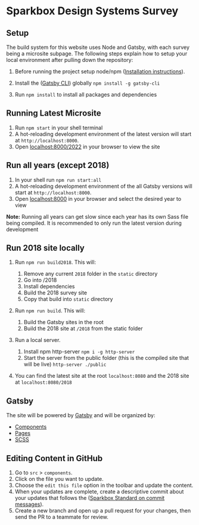 Sparkbox Design Systems Survey
==============================

## Setup

The build system for this website uses Node and Gatsby, with each survey being a microsite subpage. The following steps explain how to setup your local environment after pulling down the repository:

1. Before running the project setup node/npm ([Installation instructions](https://github.com/joyent/node/wiki/Installing-Node.js-via-package-manager)).

2. Install the ([Gatsby CLI](https://www.gatsbyjs.org/docs/quick-start#install-the-gatsby-cli)) globally `npm install -g gatsby-cli`

3. Run `npm install` to install all packages and dependencies

## Running Latest Microsite

1. Run `npm start` in your shell terminal
2. A hot-reloading development environment of the latest version will start at `http://localhost:8000`.
3. Open [localhost:8000/2022](http://localhost:8000/2022) in your browser to view the site

## Run all years (except 2018)
1. In your shell run `npm run start:all`
2. A hot-reloading development environment of the all Gatsby versions will start at `http://localhost:8000`.
3. Open [localhost:8000](http://localhost:8000) in your browser and select the desired year to view

**Note:** Running all years can get slow since each year has its own Sass file being compiled. It is recommended to only run the latest version during development

## Run 2018 site locally

1. Run `npm run build2018`. This will:
   1. Remove any current `2018` folder in the `static` directory
   2. Go into /2018
   3. Install dependencies
   4. Build the 2018 survey site
   5. Copy that build into `static` directory

2. Run `npm run build`. This will:
   1. Build the Gatsby sites in the root
   2. Build the 2018 site at `/2018` from the static folder

3. Run a local server.
   1. Install npm http-server `npm i -g http-server`
   2. Start the server from the public folder (this is the compiled site that will be live) `http-server ./public`

4. You can find the latest site at the root `localhost:8080` and the 2018 site at `localhost:8080/2018`

## Gatsby

The site will be powered by [Gatsby](https://www.gatsbyjs.org) and will be organized by:
- [Components](#components)
- [Pages](#pages)
- [SCSS](#scss)

## Editing Content in GitHub

1. Go to `src` > `components`.
2. Click on the file you want to update.
3. Choose the `edit this file` option in the toolbar and update the content.
4. When your updates are complete, create a descriptive commit about your updates that follows the ([Sparkbox Standard on commit messages](https://github.com/sparkbox/standard/tree/master/code-style/git#the-art-of-the-commit-message)).
5. Create a new branch and open up a pull request for your changes, then send the PR to a teammate for review.
